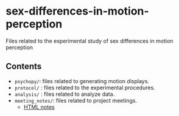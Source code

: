 # sex-differences-in-motion-perception
Files related to the experimental study of sex differences in motion perception

## Contents

- `psychopy/`: files related to generating motion displays.
- `protocol/` : files related to the experimental procedures.
- `analysis/` : files related to analyze data.
- `meeting_notes/`: files related to project meetings.
  - [HTML notes](https://gilmore-lab.github.io/sex-differences-in-motion-perception/meeting_notes/meeting-notes.html)

